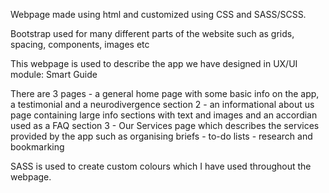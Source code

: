 Webpage made using html and customized using CSS and SASS/SCSS.

Bootstrap used for many different parts of the website such as grids, spacing, components, images etc

This webpage is used to describe the app we have designed in UX/UI module: Smart Guide

There are 3 pages - a general home page with some basic info on the app, a testimonial and a neurodivergence section
2 - an informational about us page containing large info sections with text and images and an accordian used as a FAQ section
3 - Our Services page which describes the services provided by the app such as organising briefs - to-do lists - research and bookmarking

SASS is used to create custom colours which I have used throughout the webpage.
